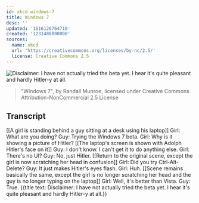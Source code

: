 ```yaml
---
id: xkcd.windows-7
title: Windows 7
desc: ''
updated: '1616126764710'
created: '1231488000000'
sources:
  name: xkcd
  url: 'https://creativecommons.org/licenses/by-nc/2.5/'
  license: Creative Commons 2.5
---
```

![Disclaimer: I have not actually tried the beta yet.  I hear it's quite pleasant and hardly Hitler-y at all.](https://imgs.xkcd.com/comics/windows_7.png)
> "Windows 7", by Randall Munroe, licensed under Creative Commons Attribution-NonCommercial 2.5 License

## Transcript
[[A girl is standing behind a guy sitting at a desk using his laptop]]
Girl: What are you doing?
Guy: Trying the Windows 7 beta.
Girl: Why is it showing a picture of Hitler?
[[The laptop's screen is shown with Adolph Hitler's face on it]]
Guy: I don't know.  I can't get it to do anything else.
Girl: There's no UI?
Guy: No, just Hitler.
[[Return to the original scene, except the girl is now scratching her head in confusion]]
Girl: Did you try Ctrl-Alt-Delete?
Guy: It just makes Hitler's eyes flash.
Girl: Huh.
[[Scene remains basically the same, except the girl is no longer scratching her head and the guy is no longer typing on the laptop]]
Girl: Well, it's better than Vista.
Guy: True.
{{title text: Disclaimer: I have not actually tried the beta yet.  I hear it's quite pleasant and hardly Hitler-y at all.}}
